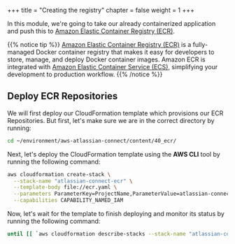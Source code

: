 +++
title = "Creating the registry"
chapter = false
weight = 1
+++

In this module, we're going to take our already containerized application and push this to [Amazon Elastic Container Registry (ECR)](https://aws.amazon.com/ecr/).

{{% notice tip %}}
[Amazon Elastic Container Registry (ECR)](https://aws.amazon.com/ecr/) is a fully-managed Docker container registry that makes it easy for developers to store, manage, and deploy Docker container images. Amazon ECR is integrated with [Amazon Elastic Container Service (ECS)](https://aws.amazon.com/ecs), simplifying your development to production workflow.
{{% /notice %}}

## Deploy ECR Repositories

We will first deploy our CloudFormation template which provisions our ECR Repositories. But first, let's make sure we are in the correct directory by running:

```bash
cd ~/environment/aws-atlassian-connect/content/40_ecr/
```

Next, let's deploy the CloudFormation template using the **AWS CLI** tool by running the following command:

```bash
aws cloudformation create-stack \
  --stack-name "atlassian-connect-ecr" \
  --template-body file://ecr.yaml \
  --parameters ParameterKey=ProjectName,ParameterValue=atlassian-connect \
  --capabilities CAPABILITY_NAMED_IAM
```

Now, let's wait for the template to finish deploying and monitor its status by running the following command:

```bash
until [[ `aws cloudformation describe-stacks --stack-name "atlassian-connect-ecr" --query "Stacks[0].[StackStatus]" --output text` == "CREATE_COMPLETE" ]]; do  echo "The stack is NOT in a state of CREATE_COMPLETE at `date`";   sleep 30; done && echo "The Stack is built at `date` - Please proceed"
```
